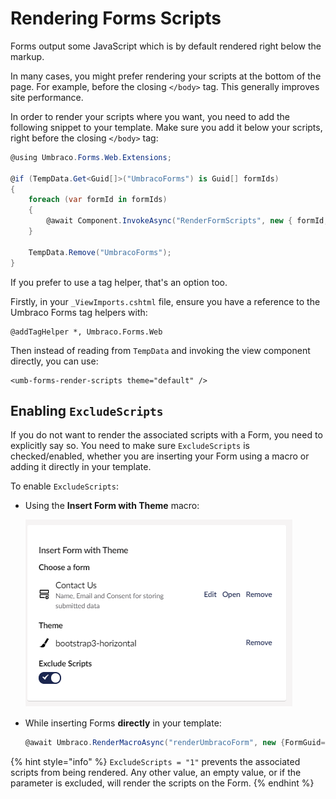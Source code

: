 # Rendering Forms Scripts

Forms output some JavaScript which is by default rendered right below the markup.

In many cases, you might prefer rendering your scripts at the bottom of the page. For example, before the closing `</body>` tag. This generally improves site performance.

In order to render your scripts where you want, you need to add the following snippet to your template. Make sure you add it below your scripts, right before the closing `</body>` tag:

```csharp
@using Umbraco.Forms.Web.Extensions;

@if (TempData.Get<Guid[]>("UmbracoForms") is Guid[] formIds)
{
    foreach (var formId in formIds)
    {
        @await Component.InvokeAsync("RenderFormScripts", new { formId, theme = "default" })
    }

    TempData.Remove("UmbracoForms");
}
```

If you prefer to use a tag helper, that's an option too.

Firstly, in your `_ViewImports.cshtml` file, ensure you have a reference to the Umbraco Forms tag helpers with:

```cshtml
@addTagHelper *, Umbraco.Forms.Web
```

Then instead of reading from `TempData` and invoking the view component directly, you can use:

```cshtml
<umb-forms-render-scripts theme="default" />
```

## Enabling `ExcludeScripts`

If you do not want to render the associated scripts with a Form, you need to explicitly say so. You need to make sure `ExcludeScripts` is checked/enabled, whether you are inserting your Form using a macro or adding it directly in your template.

To enable `ExcludeScripts`:

*   Using the **Insert Form with Theme** macro:

    ![Exclude scripts](../../../10/umbraco-forms/developer/images/exclude-scripts-v9.png)
*   While inserting Forms **directly** in your template:

    ```csharp
    @await Umbraco.RenderMacroAsync("renderUmbracoForm", new {FormGuid="6c3f053c-1774-43fa-ad95-710a01d9cd12", FormTheme="bootstrap3-horizontal", ExcludeScripts="1"})
    ```

{% hint style="info" %}
`ExcludeScripts = "1"` prevents the associated scripts from being rendered. Any other value, an empty value, or if the parameter is excluded, will render the scripts on the Form.
{% endhint %}
